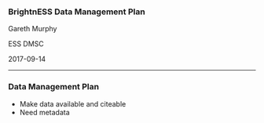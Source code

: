 ### BrightnESS Data Management Plan
Gareth Murphy

ESS DMSC

2017-09-14

---

### Data Management Plan

- Make data available and citeable
- Need metadata 

